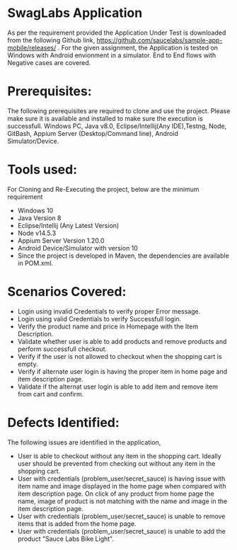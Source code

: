 # SwagLabs Application
As per the requirement provided the Application Under Test is downloaded from the following Github link, https://github.com/saucelabs/sample-app-mobile/releases/ . For the given assignment, the Application is tested on Windows with Android envionment in a simulator. End to End flows with Negative cases are covered.

# **Prerequisites:**
The following prerequisites are required to clone and use the project. Please make sure it is available and installed to make sure the execution is successfull. Windows PC, Java v8.0, Eclipse/Intellij(Any IDE),Testng, Node, GitBash, Appium Server (Desktop/Command line), Android Simulator/Device.

# **Tools used:**
For Cloning and Re-Executing the project, below are the minimum requirement
- Windows 10
- Java Version 8
- Eclipse/Intellij (Any Latest Version)
- Node v14.5.3
- Appium Server Version 1.20.0
- Android Device/Simulator with version 10
- Since the project is developed in Maven, the dependencies are available in POM.xml. 

# **Scenarios Covered:**
- Login using invalid Credentials to verify proper Error message.
- Login using valid Credentials to verify Successfull login.
- Verify the product name and price in Homepage with the Item Description.
- Validate whether user is able to add products and remove products and perform successfull checkout.
- Verify if the user is not allowed to checkout when the shopping cart is empty.
- Verify if alternate user login is having the proper item in home page and item description page.
- Validate if the alternat user login is able to add item and remove item from cart and confirm.

# **Defects Identified:**
The following issues are identified in the application,
- User is able to checkout without any item in the shopping cart. Ideally user should be prevented from checking out without any item in the shopping cart.
- User with credentials (problem_user/secret_sauce) is having issue with item name and image displayed in the home page when compared with item description page. On click of any product from home page the name, image of product is not matching with the name and image in the item description page.
- User with credentials (problem_user/secret_sauce) is unable to remove items that is added from the home page.
- User with credentials (problem_user/secret_sauce) is unable to add the product "Sauce Labs Bike Light".
